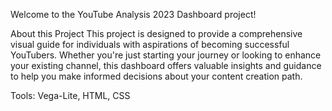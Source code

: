 Welcome to the YouTube Analysis 2023 Dashboard project! 

About this Project
This project is designed to provide a comprehensive visual guide for individuals with aspirations of becoming successful YouTubers. Whether you're just starting your journey or looking to enhance your existing channel, this dashboard offers valuable insights and guidance to help you make informed decisions about your content creation path.

Tools:
Vega-Lite, HTML, CSS
